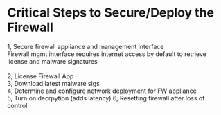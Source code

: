 # Critical Steps to Secure/Deploy the Firewall
1, Secure firewall appliance and management interface  <br>
    Firewall mgmt interface requires internet access by default to retrieve license and malware signatures  <br>  <br>
2, License Firewall App  <br>
3, Download latest malware sigs  <br>
4, Determine and configure network deployment for FW appliance  <br> 
5, Turn on decrpytion (adds latency)
6, Resetting firewall after loss of control
